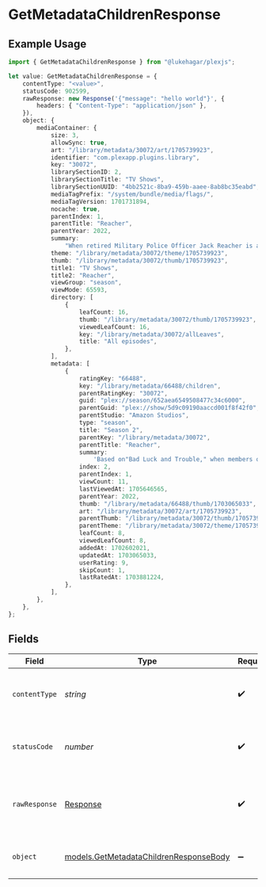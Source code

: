 # GetMetadataChildrenResponse

## Example Usage

```typescript
import { GetMetadataChildrenResponse } from "@lukehagar/plexjs";

let value: GetMetadataChildrenResponse = {
    contentType: "<value>",
    statusCode: 902599,
    rawResponse: new Response('{"message": "hello world"}', {
        headers: { "Content-Type": "application/json" },
    }),
    object: {
        mediaContainer: {
            size: 3,
            allowSync: true,
            art: "/library/metadata/30072/art/1705739923",
            identifier: "com.plexapp.plugins.library",
            key: "30072",
            librarySectionID: 2,
            librarySectionTitle: "TV Shows",
            librarySectionUUID: "4bb2521c-8ba9-459b-aaee-8ab8bc35eabd",
            mediaTagPrefix: "/system/bundle/media/flags/",
            mediaTagVersion: 1701731894,
            nocache: true,
            parentIndex: 1,
            parentTitle: "Reacher",
            parentYear: 2022,
            summary:
                "When retired Military Police Officer Jack Reacher is arrested for a murder he did not commit, he finds himself in the middle of a deadly conspiracy full of dirty cops, shady businessmen, and scheming politicians. With nothing but his wits, he must figure out what is happening in Margrave, Georgia.",
            theme: "/library/metadata/30072/theme/1705739923",
            thumb: "/library/metadata/30072/thumb/1705739923",
            title1: "TV Shows",
            title2: "Reacher",
            viewGroup: "season",
            viewMode: 65593,
            directory: [
                {
                    leafCount: 16,
                    thumb: "/library/metadata/30072/thumb/1705739923",
                    viewedLeafCount: 16,
                    key: "/library/metadata/30072/allLeaves",
                    title: "All episodes",
                },
            ],
            metadata: [
                {
                    ratingKey: "66488",
                    key: "/library/metadata/66488/children",
                    parentRatingKey: "30072",
                    guid: "plex://season/652aea6549508477c34c6000",
                    parentGuid: "plex://show/5d9c09190aaccd001f8f42f0",
                    parentStudio: "Amazon Studios",
                    type: "season",
                    title: "Season 2",
                    parentKey: "/library/metadata/30072",
                    parentTitle: "Reacher",
                    summary:
                        'Based on"Bad Luck and Trouble," when members of Reacher\'s old military unit start turning up dead, Reacher has just one thing on his mind—revenge.',
                    index: 2,
                    parentIndex: 1,
                    viewCount: 11,
                    lastViewedAt: 1705646565,
                    parentYear: 2022,
                    thumb: "/library/metadata/66488/thumb/1703065033",
                    art: "/library/metadata/30072/art/1705739923",
                    parentThumb: "/library/metadata/30072/thumb/1705739923",
                    parentTheme: "/library/metadata/30072/theme/1705739923",
                    leafCount: 8,
                    viewedLeafCount: 8,
                    addedAt: 1702602021,
                    updatedAt: 1703065033,
                    userRating: 9,
                    skipCount: 1,
                    lastRatedAt: 1703881224,
                },
            ],
        },
    },
};
```

## Fields

| Field                                                                                  | Type                                                                                   | Required                                                                               | Description                                                                            |
| -------------------------------------------------------------------------------------- | -------------------------------------------------------------------------------------- | -------------------------------------------------------------------------------------- | -------------------------------------------------------------------------------------- |
| `contentType`                                                                          | *string*                                                                               | :heavy_check_mark:                                                                     | HTTP response content type for this operation                                          |
| `statusCode`                                                                           | *number*                                                                               | :heavy_check_mark:                                                                     | HTTP response status code for this operation                                           |
| `rawResponse`                                                                          | [Response](https://developer.mozilla.org/en-US/docs/Web/API/Response)                  | :heavy_check_mark:                                                                     | Raw HTTP response; suitable for custom response parsing                                |
| `object`                                                                               | [models.GetMetadataChildrenResponseBody](../models/getmetadatachildrenresponsebody.md) | :heavy_minus_sign:                                                                     | The children of the library item.                                                      |